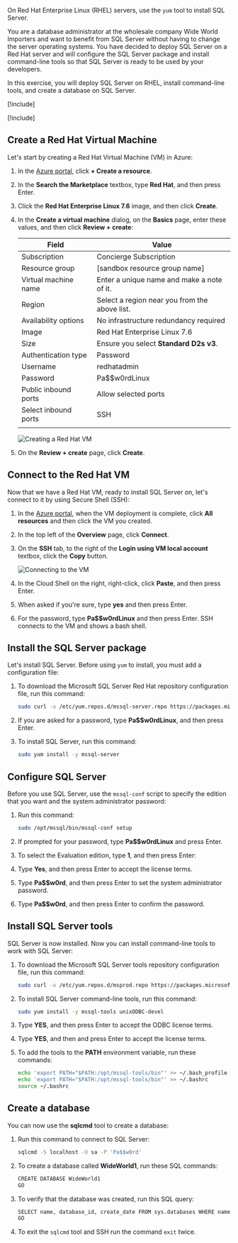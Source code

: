 On Red Hat Enterprise Linux (RHEL) servers, use the `yum` tool to install SQL Server. 

You are a database administrator at the wholesale company Wide World Importers and want to benefit from SQL Server without having to change the server operating systems. You have decided to deploy SQL Server on a Red Hat server and will configure the SQL Server package and install command-line tools so that SQL Server is ready to be used by your developers.

In this exercise, you will deploy SQL Server on RHEL, install command-line tools, and create a database on SQL Server. 

[!include[](../../../includes/azure-sandbox-activate.md)]

[!include[](../../../includes/azure-sandbox-regions-first-mention-note-friendly.md)]

## Create a Red Hat Virtual Machine 

Let's start by creating a Red Hat Virtual Machine (VM) in Azure:

1. In the [Azure portal](https://portal.azure.com/learn.docs.microsoft.com?azure-portal=true), click **+ Create a resource**.
1. In the **Search the Marketplace** textbox, type **Red Hat**, and then press Enter.
1. Click the **Red Hat Enterprise Linux 7.6** image, and then click **Create**.
1. In the **Create a virtual machine** dialog, on the **Basics** page, enter these values, and then click **Review + create**:

    | Field | Value |
    | --- | --- |
    | Subscription | Concierge Subscription |
    | Resource group | <rgn>[sandbox resource group name]</rgn> |
    | Virtual machine name | Enter a unique name and make a note of it. |
    | Region | Select a region near you from the above list. |
    | Availability options | No infrastructure redundancy required |
    | Image | Red Hat Enterprise Linux 7.6 |
    | Size | Ensure you select **Standard D2s v3**. |
    | Authentication type | Password |
    | Username | redhatadmin |
    | Password | Pa$$w0rdLinux |
    | Public inbound ports | Allow selected ports |
    | Select inbound ports | SSH |
    | | |

    ![Creating a Red Hat VM](../media/7-create-red-hat-vm.png)

1. On the **Review + create** page, click **Create**.

## Connect to the Red Hat VM

Now that we have a Red Hat VM, ready to install SQL Server on, let's connect to it by using Secure Shell (SSH):

1. In the [Azure portal](https://portal.azure.com/learn.docs.microsoft.com?azure-portal=true), when the VM deployment is complete, click **All resources** and then click the VM you created.
1. In the top left of the **Overview** page, click **Connect**.
1. On the **SSH** tab, to the right of the **Login using VM local account** textbox, click the **Copy** button.

    ![Connecting to the VM](../media/7-connect-red-hat-vm.png)

1. In the Cloud Shell on the right, right-click, click **Paste**, and then press Enter.
1. When asked if you're sure, type **yes** and then press Enter.
1. For the password, type **Pa$$w0rdLinux** and then press Enter. SSH connects to the VM and shows a bash shell.

## Install the SQL Server package

Let's install SQL Server. Before using `yum` to install, you must add a configuration file:

1. To download the Microsoft SQL Server Red Hat repository configuration file, run this command:

    ```bash
    sudo curl -o /etc/yum.repos.d/mssql-server.repo https://packages.microsoft.com/config/rhel/7/mssql-server-2017.repo
    ```

1. If you are asked for a password, type **Pa$$w0rdLinux**, and then press Enter.
1. To install SQL Server, run this command:

    ```bash
    sudo yum install -y mssql-server
    ```

## Configure SQL Server

Before you use SQL Server, use the `mssql-conf` script to specify the edition that you want and the system administrator password:

1. Run this command:

    ```bash
    sudo /opt/mssql/bin/mssql-conf setup
    ```

1. If prompted for your password, type **Pa$$w0rdLinux** and press Enter.
1. To select the Evaluation edition, type **1**, and then press Enter:
1. Type **Yes**, and then press Enter to accept the license terms.
1. Type **Pa$$w0rd**, and then press Enter to set the system administrator password.
1. Type **Pa$$w0rd**, and then press Enter to confirm the password.

## Install SQL Server tools

SQL Server is now installed. Now you can install command-line tools to work with SQL Server:

1. To download the Microsoft SQL Server tools repository configuration file, run this command:

    ```bash
    sudo curl -o /etc/yum.repos.d/msprod.repo https://packages.microsoft.com/config/rhel/7/prod.repo
    ```

1. To install SQL Server command-line tools, run this command:

    ```bash
    sudo yum install -y mssql-tools unixODBC-devel
    ```

1. Type **YES**, and then press Enter to accept the ODBC license terms.
1. Type **YES**, and then and press Enter to accept the license terms.
1. To add the tools to the **PATH** environment variable, run these commands:

    ```bash
    echo 'export PATH="$PATH:/opt/mssql-tools/bin"' >> ~/.bash_profile
    echo 'export PATH="$PATH:/opt/mssql-tools/bin"' >> ~/.bashrc
    source ~/.bashrc
    ```

## Create a database

You can now use the **sqlcmd** tool to create a database:

1. Run this command to connect to SQL Server:

    ```bash
    sqlcmd -S localhost -U sa -P 'Pa$$w0rd'
    ```

1. To create a database called **WideWorld1**, run these SQL commands:

    ```bash
    CREATE DATABASE WideWorld1
    GO
    ```

1. To verify that the database was created, run this SQL query:

    ```bash
    SELECT name, database_id, create_date FROM sys.databases WHERE name = 'WideWorld1'
    GO
    ```

1. To exit the `sqlcmd` tool and SSH run the command `exit` twice.